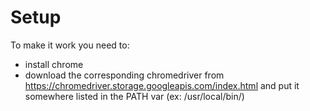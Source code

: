 # Setup

To make it work you need to:
- install chrome
- download the corresponding chromedriver from https://chromedriver.storage.googleapis.com/index.html and put it somewhere listed in the PATH var (ex: /usr/local/bin/)
